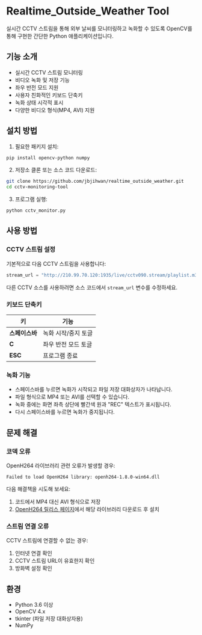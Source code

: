 # Realtime_Outside_Weather Tool

실시간 CCTV 스트림을 통해 외부 날씨를 모니터링하고 녹화할 수 있도록 OpenCV를 통해 구현한 간단한 Python 애플리케이션입니다.

## 기능 소개

- 실시간 CCTV 스트림 모니터링
- 비디오 녹화 및 저장 기능
- 좌우 반전 모드 지원
- 사용자 친화적인 키보드 단축키
- 녹화 상태 시각적 표시
- 다양한 비디오 형식(MP4, AVI) 지원

## 설치 방법

1. 필요한 패키지 설치:

```bash
pip install opencv-python numpy
```

2. 저장소 클론 또는 소스 코드 다운로드:

```bash
git clone https://github.com/jbjihwan/realtime_outside_weather.git
cd cctv-monitoring-tool
```

3. 프로그램 실행:

```bash
python cctv_monitor.py
```

## 사용 방법

### CCTV 스트림 설정

기본적으로 다음 CCTV 스트림을 사용합니다:
```python
stream_url = "http://210.99.70.120:1935/live/cctv090.stream/playlist.m3u8"  # 레이크타운 3차 사거리 from https://www.data.go.kr/data/15063717/fileData.do/충청남도 천안시_교통정보 CCTV.csv
```

다른 CCTV 소스를 사용하려면 소스 코드에서 `stream_url` 변수를 수정하세요.

### 키보드 단축키

| 키 | 기능 |
|-----|-----|
| **스페이스바** | 녹화 시작/중지 토글 |
| **C** | 좌우 반전 모드 토글 |
| **ESC** | 프로그램 종료 |

### 녹화 기능

- 스페이스바를 누르면 녹화가 시작되고 파일 저장 대화상자가 나타납니다.
- 파일 형식으로 MP4 또는 AVI를 선택할 수 있습니다.
- 녹화 중에는 화면 좌측 상단에 빨간색 원과 "REC" 텍스트가 표시됩니다.
- 다시 스페이스바를 누르면 녹화가 중지됩니다.

## 문제 해결

### 코덱 오류

OpenH264 라이브러리 관련 오류가 발생할 경우:

```
Failed to load OpenH264 library: openh264-1.8.0-win64.dll
```

다음 해결책을 시도해 보세요:

1. 코드에서 MP4 대신 AVI 형식으로 저장
2. [OpenH264 릴리스 페이지](https://github.com/cisco/openh264/releases)에서 해당 라이브러리 다운로드 후 설치

### 스트림 연결 오류

CCTV 스트림에 연결할 수 없는 경우:

1. 인터넷 연결 확인
2. CCTV 스트림 URL이 유효한지 확인
3. 방화벽 설정 확인

## 환경

- Python 3.6 이상
- OpenCV 4.x
- tkinter (파일 저장 대화상자용)
- NumPy
